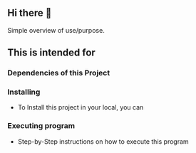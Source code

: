 ## Hi there 👋

Simple overview of use/purpose.

## This is intended for 

### Dependencies of this Project


### Installing

* To Install this project in your local, you can 

### Executing program

* Step-by-Step instructions on how to execute this program

